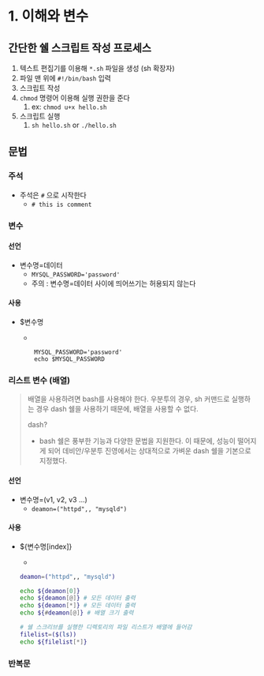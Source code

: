 # 1. 이해와 변수



## 간단한 쉘 스크립트 작성 프로세스

1. 텍스트 편집기를 이용해 `*.sh` 파일을 생성 (sh 확장자)
2. 파일 맨 위에 `#!/bin/bash` 입력
3. 스크립트 작성
4. `chmod` 명령어 이용해 실행 권한을 준다
   1. ex: `chmod u+x hello.sh`
5. 스크립트 실행
   1. `sh hello.sh` or `./hello.sh`

## 문법

### 주석

- 주석은 `#` 으로 시작한다
  - `# this is comment  `

### 변수

#### 선언

- 변수명=데이터
  - `MYSQL_PASSWORD='password'`
  - 주의 : 변수명=데이터 사이에 띄어쓰기는 허용되지 않는다

#### 사용

- $변수명

  - 
  	
  	```shell
  		MYSQL_PASSWORD='password'
  		echo $MYSQL_PASSWORD
  	```

### 리스트 변수 (배열)

> 배열을 사용하려면 bash를 사용해야 한다. 우분투의 경우, sh 커맨드로 실행하는 경우 dash 쉘을 사용하기 때문에, 배열을 사용할 수 없다.
>
> dash?
>
> - bash 쉘은 풍부한 기능과 다양한 문법을 지원한다. 이 때문에, 성능이 떨어지게 되어 데비안/우분투 진영에서는 상대적으로 가벼운 dash 쉘을 기본으로 지정했다.

#### 선언

- 변수명=(v1, v2, v3 ...)
  - `deamon=("httpd",, "mysqld")`

#### 사용

- ${변수명[index]}

  - 

    ```sh
    deamon=("httpd",, "mysqld")
    
    echo ${deamon[0]}
    echo ${deamon[@]} # 모든 데이터 출력
    echo ${deamon[*]} # 모든 데이터 출력
    echo ${#deamon[@]} # 배열 크기 출력
    
    # 쉘 스크리브를 실행한 디렉토리의 파일 리스트가 배열에 들어감
    filelist=($(ls))
    echo ${filelist[*]}
    ```

    

### 반복문

